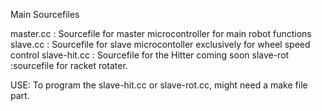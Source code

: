 Main Sourcefiles

master.cc : Sourcefile for master microcontroller for main robot functions
slave.cc : Sourcefile for slave microcontoller exclusively for wheel speed control
slave-hit.cc : Sourcefile for the Hitter
coming soon slave-rot :sourcefile for racket rotater.


USE:
To program the slave-hit.cc or slave-rot.cc, might need a make file part.